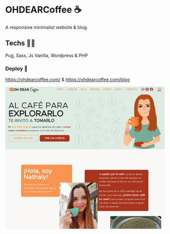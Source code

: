 # OHDEARCoffee ☕️

A responsive minimalist website & blog.

## Techs 🧑‍💻

Pug, Sass, Js Vanilla, Wordpress & PHP

### Deploy 🚀

https://ohdearcoffee.com/
&
https://ohdearcoffee.com/blog

![ohdearcoffe1](/githubscreenshots/odc1.png?raw=true "ohdearcoffe1")
